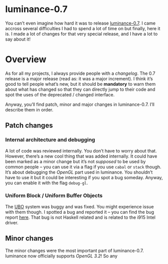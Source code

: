 # luminance-0.7

You can’t even imagine how hard it was to release [luminance-0.7](http://hackage.haskell.org/package/luminance-0.7).
I came accross several difficulties I had to spend a lot of time on but finally, here it is. I made
a lot of changes for that very special release, and I have a lot to say about it!

# Overview

As for all my projects, I always provide people with a *changelog*. The 0.7 release is a major 
release (read as: it was a major increment). I think it’s good to tell people what’s new, but it
should be **mandatory** to warn them about what has changed so that they can directly jump to their
code and spot the uses of the deprecated / changed interface.

Anyway, you’ll find patch, minor and major changes in luminance-0.7. I’ll describe them in order.

## Patch changes

### Internal architecture and debugging

A lot of code was reviewed internally. You don’t have to worry about that. However, there’s a new
cool thing that was added internally. It could have been marked as a minor change but it’s not
*supposed* to be used by common people – you can use it via a flag if you use `cabal` or `stack`
though. It’s about debugging the *OpenGL* part used in luminance. You shouldn’t have to use it but
it could be interesting if you spot a bug someday. Anyway, you can enable it with the flag
`debug-gl`.

### Uniform Block / Uniform Buffer Objects

The [UBO](https://www.opengl.org/wiki/Uniform_Buffer_Object) system was buggy and was fixed. You
might experience issue with them though. I spotted a bug and reported it – you can find the bug
report [here](https://bugs.freedesktop.org/show_bug.cgi?id=92909). That bug is not Haskell related
and is related to the i915 Intel driver.

## Minor changes

The minor changes were the most important part of luminance-0.7. luminance now officially supports
*OpenGL 3.2*! So any 
